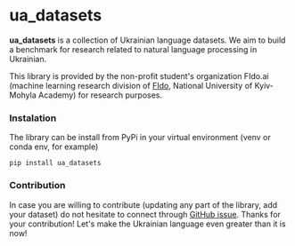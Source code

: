# ua_datasets
__ua_datasets__ is a collection of Ukrainian language datasets. We aim to build a benchmark for research related to natural language processing in Ukrainian.

This library is provided by the non-profit student's organization FIdo.ai (machine learning research division of [FIdo](https://www.facebook.com/fido.naukma/), National University of Kyiv-Mohyla Academy) for research purposes.

### Instalation
The library can be install from PyPi in your virtual environment (venv or conda env, for example)
```
pip install ua_datasets
```

### Contribution
In case you are willing to contribute (updating any part of the library, add your dataset) do not hesitate to connect through [GitHub issue](https://github.com/fido-ai/ua-datasets/issues/new/choose). Thanks for your contribution! Let's make the Ukrainian language even greater than it is now!

